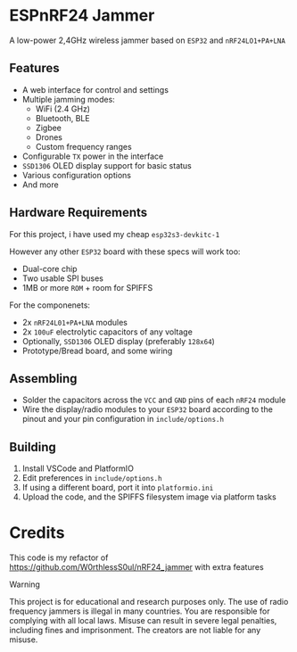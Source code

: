# ESPnRF24 Jammer
A low-power 2,4GHz wireless jammer based on `ESP32` and `nRF24LO1+PA+LNA`

## Features

- A web interface for control and settings
- Multiple jamming modes:
  - WiFi (2.4 GHz)
  - Bluetooth, BLE
  - Zigbee
  - Drones
  - Custom frequency ranges
- Configurable `TX` power in the interface
- `SSD1306` OLED display support for basic status
- Various configuration options
- And more

## Hardware Requirements

For this project, i have used my cheap `esp32s3-devkitc-1`

However any other `ESP32` board with these specs will work too:
  - Dual-core chip
  - Two usable SPI buses
  - 1MB or more `ROM` + room for SPIFFS

For the componenets:
  - 2x `nRF24L01+PA+LNA` modules
  - 2x `100uF` electrolytic capacitors of any voltage
  - Optionally, `SSD1306` OLED display (preferably `128x64`)
  - Prototype/Bread board, and some wiring

## Assembling

- Solder the capacitors across the `VCC` and `GND` pins of each `nRF24` module
- Wire the display/radio modules to your `ESP32` board according to the pinout
and your pin configuration in `include/options.h`

## Building

1. Install VSCode and PlatformIO
2. Edit preferences in `include/options.h`
3. If using a different board, port it into `platformio.ini`
4. Upload the code, and the SPIFFS filesystem image via platform tasks

# Credits
This code is my refactor of https://github.com/W0rthlessS0ul/nRF24_jammer with extra features

> [!WARNING] 
> This project is for educational and research purposes only. The use of radio frequency jammers is illegal in many countries. You are responsible for complying with all local laws. Misuse can result in severe legal penalties, including fines and imprisonment. The creators are not liable for any misuse.
